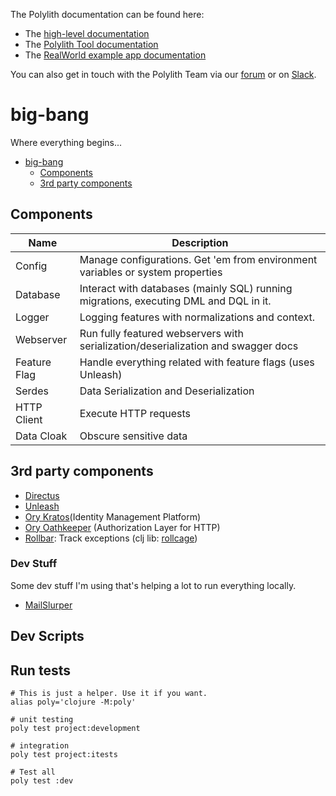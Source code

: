 The Polylith documentation can be found here:

- The [high-level documentation](https://polylith.gitbook.io/polylith)
- The [Polylith Tool documentation](https://github.com/polyfy/polylith)
- The [RealWorld example app documentation](https://github.com/furkan3ayraktar/clojure-polylith-realworld-example-app)

You can also get in touch with the Polylith Team via our [forum](https://polylith.freeflarum.com) or
on [Slack](https://clojurians.slack.com/archives/C013B7MQHJQ).

# big-bang

Where everything begins...

<!-- TOC -->

* [big-bang](#big-bang)
    * [Components](#components)
    * [3rd party components](#3rd-party-components)

<!-- TOC -->

## Components

| Name         | Description                                                                           |  
|--------------|---------------------------------------------------------------------------------------|
| Config       | Manage configurations. Get 'em from environment variables or system properties        |
| Database     | Interact with databases (mainly SQL) running migrations, executing DML and DQL in it. |
| Logger       | Logging features with normalizations and context.                                     |
| Webserver    | Run fully featured webservers with serialization/deserialization and swagger docs     |
| Feature Flag | Handle everything related with feature flags (uses Unleash)                           |
| Serdes       | Data Serialization and Deserialization                                                |
| HTTP Client  | Execute HTTP requests                                                                 |
| Data Cloak   | Obscure sensitive data                                                                |

## 3rd party components

- [Directus](https://github.com/directus/directus)
- [Unleash](https://github.com/Unleash/unleash)
- [Ory Kratos](https://www.ory.sh/docs/kratos/ory-kratos-intro)(Identity Management Platform)
- [Ory Oathkeeper](https://www.ory.sh/docs/oathkeeper/) (Authorization Layer for HTTP)
- [Rollbar](https://rollbar.com/): Track exceptions (clj lib: [rollcage](https://github.com/circleci/rollcage))

### Dev Stuff
Some dev stuff I'm using that's helping a lot to run everything locally.
- [MailSlurper](https://www.mailslurper.com/)

## Dev Scripts

## Run tests

```shell
# This is just a helper. Use it if you want.
alias poly='clojure -M:poly'

# unit testing
poly test project:development

# integration
poly test project:itests

# Test all
poly test :dev
```
